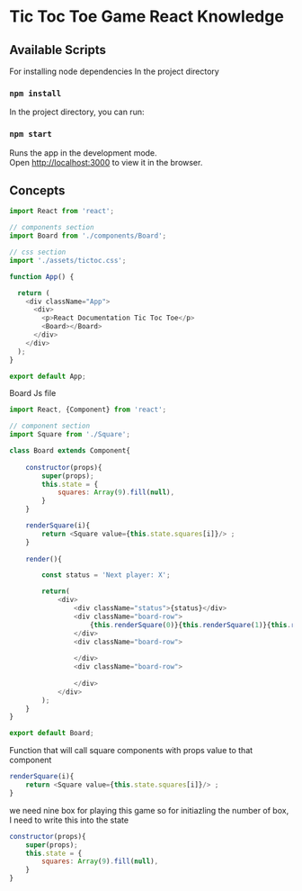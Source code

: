 # Tic Toc Toe Game React Knowledge

## Available Scripts

For installing node dependencies In the project directory

### `npm install`

In the project directory, you can run:

### `npm start`

Runs the app in the development mode.<br />
Open [http://localhost:3000](http://localhost:3000) to view it in the browser.

## Concepts

```js
import React from 'react';

// components section
import Board from './components/Board';

// css section
import './assets/tictoc.css';

function App() {

  return (
    <div className="App">
      <div>
        <p>React Documentation Tic Toc Toe</p>
        <Board></Board>
      </div>     
    </div>
  );
}

export default App;

```

Board Js file 

```js
import React, {Component} from 'react';

// component section
import Square from './Square';

class Board extends Component{
    
    constructor(props){
        super(props);
        this.state = {
            squares: Array(9).fill(null),
        }
    }

    renderSquare(i){
        return <Square value={this.state.squares[i]}/> ;
    }
    
    render(){

        const status = 'Next player: X';

        return(
            <div>
                <div className="status">{status}</div>
                <div className="board-row">
                    {this.renderSquare(0)}{this.renderSquare(1)}{this.renderSquare(2)}
                </div>
                <div className="board-row">
                    
                </div>
                <div className="board-row">
                    
                </div>
            </div>
        );
    }
}

export default Board;

```

Function that will call square components with props value to that component

```js
renderSquare(i){
    return <Square value={this.state.squares[i]}/> ;
}

```

we need nine box for playing this game so for initiazling the number of box, I need to write this into the state

```js
constructor(props){
    super(props);
    this.state = {
        squares: Array(9).fill(null),
    }
}

```




